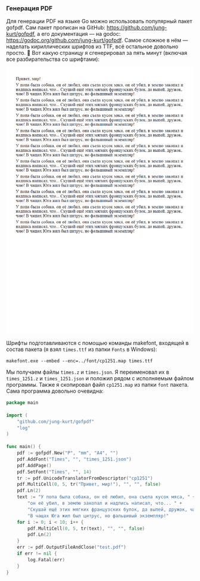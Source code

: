 ### Генерация PDF

Для генерации PDF на языке Go можно использовать популярный пакет gofpdf. Сам пакет прописан на GitHub: https://github.com/jung-kurt/gofpdf, а его документация — на godoc: https://godoc.org/github.com/jung-kurt/gofpdf. Самое сложное в нём — наделать кириллических шрифтов из TTF, всё остальное довольно просто. 🙂 Вот какую страницу я сгенерировал за пять минут (включая все разбирательства со шрифтами):

![gofpdf](img/gofpdf.png)

Шрифты подготавливаются с помощью команды makefont, входящей в состав пакета (я взял `times.ttf` из папки `Fonts` в Windows):

```
makefont.exe --embed --enc=../font/cp1251.map times.ttf
```
 
Мы получаем файлы `times.z` и `times.json`. Я переименовал их в `times_1251.z` и `times_1251.json` и положил рядом с исполняемым файлом программы. Также я скопировал файл `cp1251.map` из папки `font` пакета. Сама программа довольно очевидна:

```go
package main
 
import (
    "github.com/jung-kurt/gofpdf"
    "log"
)
 
func main() {
    pdf := gofpdf.New("P", "mm", "A4", "")
    pdf.AddFont("Times", "", "times_1251.json")
    pdf.AddPage()
    pdf.SetFont("Times", "", 14)
    tr := pdf.UnicodeTranslatorFromDescriptor("cp1251")
    pdf.MultiCell(0, 5, tr("Привет, мир!"), "", "", false)
    pdf.Ln(2)
    text := "У попа была собака, он её любил, она съела кусок мяса, " +
        "он её убил, в землю закопал и надпись написал, что... " +
        "Скушай ещё этих мягких французских булок, да выпей, дружок, чаю! " +
        "В чащах Юга жил был цитрус, но фальшивый экземпляр!"
    for i := 0; i < 10; i++ {
        pdf.MultiCell(0, 5, tr(text), "", "", false)
        pdf.Ln(2)
    }
    err := pdf.OutputFileAndClose("test.pdf")
    if err != nil {
        log.Fatal(err)
    }
}
```